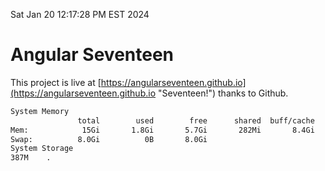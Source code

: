 Sat Jan 20 12:17:28 PM EST 2024

# Angular Seventeen


This project is live at [https://angularseventeen.github.io](https://angularseventeen.github.io "Seventeen!") thanks to Github.

```bash
System Memory
               total        used        free      shared  buff/cache   available
Mem:            15Gi       1.8Gi       5.7Gi       282Mi       8.4Gi        13Gi
Swap:          8.0Gi          0B       8.0Gi
System Storage
387M	.
